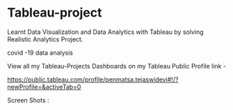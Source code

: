 # Tableau-project
Learnt Data Visualization and Data Analytics with Tableau by solving  Realistic Analytics Project.

 covid -19 data analysis
 
 View all my Tableau-Projects Dashboards on my Tableau Public Profile link -
 
 
 https://public.tableau.com/profile/penmatsa.tejaswidevi#!/?newProfile=&activeTab=0

Screen Shots :
